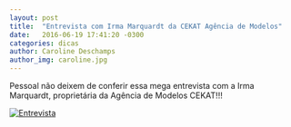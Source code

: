 ```yaml
---
layout: post
title:  "Entrevista com Irma Marquardt da CEKAT Agência de Modelos"
date:   2016-06-19 17:41:20 -0300
categories: dicas
author: Caroline Deschamps
author_img: caroline.jpg
---
```


Pessoal não deixem de conferir essa mega entrevista com a Irma Marquardt, proprietária da Agência de Modelos CEKAT!!!

[![Entrevista](http://www.alessandrostein.com/blog-fashion-hug/images/posts/imagem-video.PNG)](https://www.youtube.com/watch?v=c7hzioe3uwg&feature=youtu.be)
